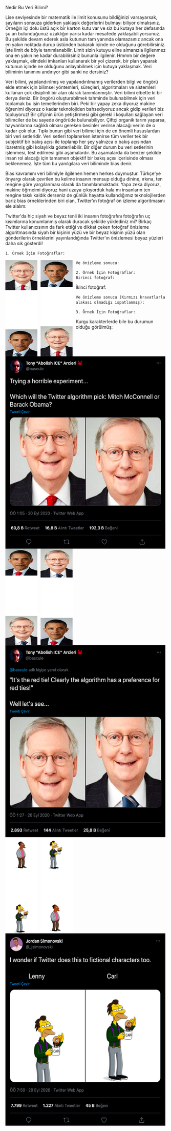 Nedir Bu Veri Bilimi?

Lise seviyesinde bir matematik ile limit konusunu bildiğinizi varsayarsak, sayıların sonsuza giderken yaklaşık değerlerini bulmayı biliyor olmalısınız. Örneğin içi dolu üstü açık bir karton kutu var ve siz bu kutaya her defasında şu an bulunduğunuz uzaklığın yarısı kadar mesafede yaklaşabiliyorsunuz. Bu şekilde devam ederek asla kutunun tam yanında olamazsınız ancak ona en yakın noktada durup üstünden bakarak içinde ne olduğunu görebilirsiniz. İşte limit de böyle tanımlanabilir. Limit sizin kutuyu eline almanızla ilgilenmez ona en yakın ne kadar durabilirsiniz bununla ilgilenir. Hmmm bir değere yaklaşmak, elindeki imkanları kullanarak bir yol çizerek, bir plan yaparak kutunun içinde ne olduğunu anlayabilmek için kutuya yaklaşmak. Veri biliminin tanımını andırıyor gibi sanki ne dersiniz? 
 
Veri bilimi, yapılandırılmış ve yapılandırılmamış verilerden bilgi ve öngörü elde etmek için bilimsel yöntemleri, süreçleri, algoritmaları ve sistemleri kullanan çok disiplinli bir alan olarak tanımlanmıştır. Veri bilimi elbette ki bir derya deniz. Bir öngörü oluşturabilmek tahminde bulunabilmek için veri toplamak bu işin temellerinden biri. Peki bir yapay zeka diyoruz makine öğrenimi diyoruz o kadar teknolojiden bahsediyoruz ancak gidip verileri biz topluyoruz! Bir çifçinin ürün yetiştirmesi gibi gerekl   i koşulları sağlayan veri bilimciler de bu sayede öngörüde bulunabiliyor. Çiftçi organik tarım yaparsa, hayvanlarına sağlıklı olması gereken besinler verirse alacağı verim de o kadar çok olur. Tıpkı bunun gibi veri bilimci için de en önemli hususlardan biri veri setleridir. Veri setleri toplanırken istenirse tüm veriler tek bir subjektif bir bakış açısı ile toplanıp her şey yalnızca o bakış açısından ibaretmiş gibi kolaylıkla gösterilebilir. Bir diğer durum bu veri setlerinin işlenmesi, test edilmesi gibi aşamalardır. Bu aşamalarda da benzer şekilde insan rol alacağı için tamamen objektif bir bakış açısı içerisinde olması beklenemez. İşte tüm bu yanılgılara veri biliminde bias denir. 

Bias kavramını veri bilimiyle ilgilenen hemen herkes duymuştur. Türkçe'ye önyargı olarak çevrilen bu kelime insanın mensup olduğu dinine, ırkına, ten rengine göre yargılanması olarak da tanımlanmaktadır. Yapa zeka diyoruz, makine öğrneimi diyoruz hani uzaya çıkıyorduk hala mı insanların ten rengine takılı kaldık derseniz de günlük hayatta kullandığımız teknolojilerden bariz bias örneklerinden biri olan, Twitter'ın fotoğraf ön izleme algoritmasını ele alalım:

Twitter'da hiç siyah ve beyaz tenli iki insanın fotoğrafını fotoğrafın uç kısımlarına konumlanmış olarak duracak şekilde yüklediniz mi? Birkaç Twitter kullanıcısının da fark ettiği ve dikkat çeken fotoğraf önizleme algoritmasında siyah bir kişinin yüzü ve bir beyaz kişinin yüzü olan gönderilerin örneklerini yayınlandığında Twitter'ın önizlemesi beyaz yüzleri daha sık gösterdi!

    1. Örnek İçin Fotoğraflar: 
<img src="1.jpeg"
     alt="Example-1"
     style="float:left; margin-right: 10px;" width="100" height="300"/>
<img src="2.jpeg"
     alt="Example-2"
     style="float:left; margin-right: 10px;" width="100" height="300"/>

    Ve önizleme sonucu:
  <img src="3.png"
     alt="Result-1"
     style="float:left; margin-right: 10px;" width="500" height="600"/>

    2. Örnek İçin Fotoğraflar: 
    Birinci fotoğraf:
<img src="4.jpeg"
     alt="Example-3"
     style="float:left; margin-right: 10px;" width="100" height="300"/>
     İkinci fotoğraf:
<img src="5.jpeg"
     alt="Example-4"
     style="float:left; margin-right: 10px;" width="100" height="300"/>

    Ve önizleme sonucu (Kırmızı kravatlarla alakası olmadığı ispatlanmış):
  <img src="6.png"
     alt="Result-2"
     style="float:left; margin-right: 10px;" width="500" height="600"/>

    3. Örnek İçin Fotoğraflar: 
<img src="7.jpeg"
     alt="Example-3"
     style="float:left; margin-right: 10px;" width="100" height="300"/>
<img src="8.jpeg"
     alt="Example-4"
     style="float:left; margin-right: 10px;" width="100" height="300"/>

   Kurgu karakterlerde bile bu durumun olduğu görülmüş:
  <img src="9.png"
     alt="Result-2"
     style="float:left; margin-right: 10px;" width="500" height="600"/>

     Kullanıcıların bunu fark etmesinden sonra yetkililerden de geliştirmeler yaptıklarına ilişkin açıklamalar gelmiş. Görüldüğü gibi ünlü bir sosyal medya platformu da olsanız insan elinden çıkan veri setleriyle işlem yapıldığında objektif sonuçlar elde etmek neredeyse imkansız. Bu ve bu gibi sebeplerden veri biliminde bias terimi ortaya çıkıyor. Bunun çözümü olarak da birçok farklı ırk ve kökenden insanın belki de bu işlemlerde söz hakkı olması gerekir ki bizim öğrettiğimiz makineler doğruya en yakın kararı verebilsin...
